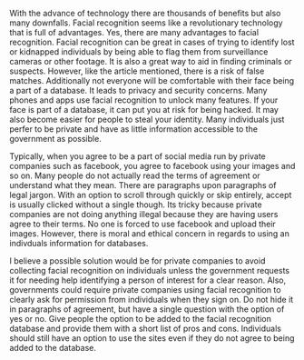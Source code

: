   With the advance of technology there are thousands of benefits but also many downfalls. Facial recognition seems like a revolutionary technology that is full of advantages. Yes, there are many advantages to facial recognition. Facial recognition can be great in cases of trying to identify lost or kidnapped individuals by being able to flag them from surveillance cameras or other footage. It is also a great way to aid in finding criminals or suspects. However, like the article mentioned, there is a risk of false matches. Additionally not everyone will be comfortable with their face being a part of a database. It leads to privacy and security concerns. Many phones and apps use facial recognition to unlock many features. If your face is part of a database, it can put you at risk for being hacked. It may also become easier for people to steal your identity. Many individuals just perfer to be private and have as little information accessible to the government as possible.

  Typically, when you agree to be a part of social media run by private companies such as facebook, you agree to facebook using your images and so on. Many people do not actually read the terms of agreement or understand what they mean. There are paragraphs upon paragraphs of legal jargon. With an option to scroll through quickly or skip entirely, accept is usually clicked without a single though. Its tricky because private companies are not doing anything illegal because they are having users agree to their terms. No one is forced to use facebook and upload their images. However, there is moral and ethical concern in regards to using an indivduals information for databases.

  I believe a possible solution would be for private companies to avoid collecting facial recognition on individuals unless the government requests it for needing help identifying a person of interest for a clear reason. Also, governments could require private companies using facial recognition to clearly ask for permission from individuals when they sign on. Do not hide it in paragraphs of agreement, but have a single question with the option of yes or no. Give people the option to be added to the facial recognition database and provide them with a short list of pros and cons. Individuals should still have an option to use the sites even if they do not agree to being added to the database.
